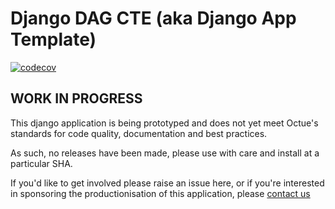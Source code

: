 # Django DAG CTE (aka Django App Template) 
[![codecov](https://codecov.io/gh/octue/django-dag-cte/branch/master/graph/badge.svg)](https://codecov.io/gh/octue/django-dag-cte)


## WORK IN PROGRESS

This django application is being prototyped and does not yet meet Octue's standards for code quality, documentation and best practices.

As such, no releases have been made, please use with care and install at a particular SHA.

If you'd like to get involved please raise an issue here, or if you're interested in sponsoring the productionisation of this application, please [contact us](https://www.octue.com/contact/)

